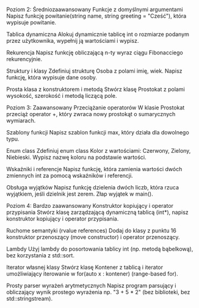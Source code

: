 ﻿Poziom 2: Średniozaawansowany
Funkcje z domyślnymi argumentami
Napisz funkcję powitanie(string name, string greeting = "Cześć"), która wypisuje powitanie.

Tablica dynamiczna
Alokuj dynamicznie tablicę int o rozmiarze podanym przez użytkownika, wypełnij ją wartościami i wypisz.

Rekurencja
Napisz funkcję obliczającą n-ty wyraz ciągu Fibonacciego rekurencyjnie.

Struktury i klasy
Zdefiniuj strukturę Osoba z polami imię, wiek. Napisz funkcję, która wypisuje dane osoby.

Prosta klasa z konstruktorem i metodą
Stwórz klasę Prostokat z polami wysokość, szerokość i metodą liczącą pole.

Poziom 3: Zaawansowany
Przeciążanie operatorów
W klasie Prostokat przeciąż operator +, który zwraca nowy prostokąt o sumarycznych wymiarach.

Szablony funkcji
Napisz szablon funkcji max, który działa dla dowolnego typu.

Enum class
Zdefiniuj enum class Kolor z wartościami: Czerwony, Zielony, Niebieski. Wypisz nazwę koloru na podstawie wartości.

Wskaźniki i referencje
Napisz funkcję, która zamienia wartości dwóch zmiennych int za pomocą wskaźników i referencji.

Obsługa wyjątków
Napisz funkcję dzielenia dwóch liczb, która rzuca wyjątkiem, jeśli dzielnik jest zerem. Złap wyjątek w main().

Poziom 4: Bardzo zaawansowany
Konstruktor kopiujący i operator przypisania
Stwórz klasę zarządzającą dynamiczną tablicą (int*), napisz konstruktor kopiujący i operator przypisania.

Ruchome semantyki (rvalue references)
Dodaj do klasy z punktu 16 konstruktor przenoszący (move constructor) i operator przenoszący.

Lambdy
Użyj lambdy do posortowania tablicy int (np. metodą bąbelkową), bez korzystania z std::sort.

Iterator własnej klasy
Stwórz klasę Kontener z tablicą i iterator umożliwiający iterowanie w for(auto x : kontener) (range-based for).

Prosty parser wyrażeń arytmetycznych
Napisz program parsujący i obliczający wynik prostego wyrażenia np. "3 + 5 * 2" (bez biblioteki, bez std::stringstream).